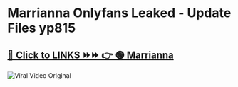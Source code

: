 
 # Marrianna Onlyfans Leaked - Update Files yp815

## <h2><a href="https://clipsfans.com/Marrianna&ref=git">🔗 Click to LINKS ⏩⏩ 👉 🟢 Marrianna </a></h2>

<a href="https://clipsfans.com/Marrianna&ref=git" rel="nofollow" data-target="animated-image.originalLink"><img src="https://i.ibb.co.com/xMMVF88/686577567.gif" alt="Viral Video Original" style="max-width: 100%; display: inline-block;" data-target="animated-image.originalImage"></a>

